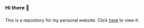 ### **Hi there** 👋
###
This is a repository for my personal website. Click [here](https://rishikperugu.github.io/) to view it.
